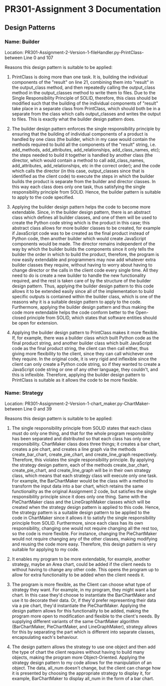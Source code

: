 # PR301-Assignment 3 Documentation

## Design Patterns

### Name: Builder

Location: PR301-Assignment-2-Version-1-fileHandler.py-PrintClass-between Line 0 and 107

Reasons this design pattern is suitable to be applied: 

1. PrintClass is doing more than one task. It is, building the individual components of the "result" on line 21, combining them into "result" in the output_class method, and then repeatedly calling the output_class method in the output_classes method to write them to files. Due to the Single Responsibility Principle of SOLID, therefore, this class should be modified such that the building of the individual components of "result" take place in a separate class from PrintClass, which should both be in a separate from the class which calls output_classes and writes the output to files. This is exactly what the builder design pattern does.

 2. The builder design pattern enforces the single responsibility principle by ensuring that the building of individual components of a product is handled by one class (the builder, which in my case would contain the methods required to build all the components of the "result" string, i.e. add_methods, add_attributes, add_relationships, add_class_names, etc); the steps needed to build it together is handled by another class (the director, which would contain a method to call add_class_names, add_attributes, add_relationships, etc in the correct order); and the code which calls the director (in this case, output_classes since that is identified as the client code) to execute the steps in which the builder builds the product is separate from the builder and director classes. In this way each class does only one task, thus satisfying the single responsibility principle from SOLID. Hence, the builder pattern is suitable to apply to the code specified. 

3. Applying the builder design pattern helps the code to become more extendable. Since, in the builder design pattern, there is an abstract class which defines all builder classes, and one of them will be used to create the Python code string which is the product in this case; this abstract class allows for more builder classes to be created, for example if JavaScript code was to be created as the final product instead of Python code, then another builder which would create JavaScript components would be made. The director remains independent of the way by which the builder builds the components since it only tells the builder the order in which to build the product, therefore, the program is now easily extendable and programmers may now add whatever extra builder classes they require, without having to worry about having to change director or the calls in the client code every single time. All they need to do is create a new builder to handle the new functionality required, and the rest is taken care of by the structure of the builder design pattern. Thus, applying the builder design pattern to this code allows it to be extended easily since all of the implementation to build specific outputs is contained within the builder class, which is one of the reasons why it is a suitable design pattern to apply to the code. Furthermore, applying the builder design pattern and thus making the code more extendable helps the code conform better to the Open-closed principle from SOLID, which states that software entities should be open for extension. 

4. Applying the builder design pattern to PrintClass makes it more flexible. If, for example, there was a builder class which built Python code as the final product string, and another builder class which built JavaScript code as the final product string, the client can then call either, thus giving more flexibility to the client, since they can call whichever one they require. In the original code, it is very rigid and inflexible since the client can only create a Python code string, so if they wanted to create a JavaScript code string or one of any other language, they couldn't, and this is inflexible. Therefore, applying the builder design pattern to PrintClass is suitable as it allows the code to be more flexible. 

### Name: Strategy

Location: PR301-Assignment-2-Version-1-chart_maker.py-ChartMaker-between Line 0 and 39

Reasons this design pattern is suitable to be applied: 

1. The single responsibility principle from SOLID states that each class must do only one thing, and that for the whole program responsibility has been separated and distributed so that each class has only one responsibility. ChartMaker class does three things; it creates a bar chart, creates a pie chart, and creates a line graph via the methods create_bar_chart, create_pie_chart, and create_line_graph respectively. Therefore, this violates the single responsibility principle. By applying the strategy design pattern, each of the methods create_bar_chart, create_pie_chart, and create_line_graph will be in their own strategy class, which means that each strategy class will execute only one task. For example, the BarChartMaker would be the class with a method to transform the input data into a bar chart, which retains the same functionality as the original Assignment 2 code, but satisfies the single responsibility principle since it does only one thing. Same with the PieChartMaker class and the LineGraphMaker classes which will be created when the strategy design pattern is applied to this code. Hence, the strategy pattern is a suitable design pattern to be applied to the code in ChartMaker since it allows it to satisfy the single responsibility principle from SOLID. Furthermore, since each class has its own responsibility, changing one would not require changing all the rest too, so the code is more flexible. For instance, changing the PieChartMaker would not require changing any of the other classes, making modifying and reusing the code more easy. Therefore, this design pattern is very suitable for applying to my code. 

2. It enables my program to be more extendable, for example, another strategy, maybe an Area chart, could be added if the client needs to without having to change any other code. This opens the program up to allow for extra functionality to be added when the client needs it. 

3. The program is more flexible, as the Client can choose what type of strategy they want. For example, in my program, they might want a bar chart. In this case they'd choose to instantiate the BarChartMaker and use it to decorate their data. Or, if they'd prefer representing their data via a pie chart, they'd instantiate the PieChartMaker. Applying the design pattern allows for this functionality to be added, making the program more open to modification and flexible to the client's needs. By supplying different variants of the same ChartMaker algorithm (BarChartMaker, PieChartMaker, and LineGraphMaker), strategy allows for this by separating the part which is different into separate classes, encapsulating each's behaviour. 

4. The design pattern allows the strategy to use one object and then add the type of chart the client requires without having to build many objects, making the program more Object-Oriented. Applying the strategy design pattern to my code allows for the manipulation of an object. The data, all_num doesn't change, but the client can change how it is presented by choosing the appropriate strategy to display it, for example, BarChartMaker to display all_num in the form of a bar chart. 


